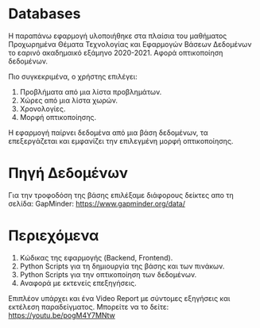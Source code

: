 # Databases

Η παραπάνω εφαρμογή υλοποιήθηκε στα πλαίσια του μαθήματος Προχωρημένα Θέματα Τεχνολογίας και Εφαρμογών Βάσεων Δεδομένων 
το εαρινό ακαδημαικό εξάμηνο 2020-2021. Αφορά οπτικοποίηση δεδομένων. 

Πιο συγκεκριμένα, ο χρήστης επιλέγει:
  1. Προβλήματα από μια λίστα προβλημάτων.
  2. Χώρες από μια λίστα χωρών.
  3. Χρονολογίες.
  4. Μορφή οπτικοποίησης.

Η εφαρμογή παίρνει δεδομένα από μια βάση δεδομένων, τα επεξεργάζεται και εμφανίζει την επιλεγμένη μορφή οπτικοποίησης.

# Πηγή Δεδομένων
Για την τροφοδόση της βάσης επιλέξαμε διάφορους δείκτες απο τη σελίδα:
GapMinder: https://www.gapminder.org/data/

# Περιεχόμενα
1. Κώδικας της εφαρμογής (Backend, Frontend).
2. Python Scripts για τη δημιουργία της βάσης και των πινάκων.
3. Python Scripts για την οπτικοποίηση των δεδομένων.
4. Αναφορά με εκτενείς επεξηγήσεις.

Επιπλέον υπάρχει και ένα Video Report με σύντομες εξηγήσεις και εκτέλεση παραδείγματος. 
Μπορείτε να το δείτε: https://youtu.be/pogM4Y7MNtw
